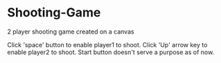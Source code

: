 # Shooting-Game
2 player shooting game created on a canvas

Click 'space' button to enable player1 to shoot.
Click 'Up' arrow key to enable player2 to shoot.
Start button doesn't serve a purpose as of now.
